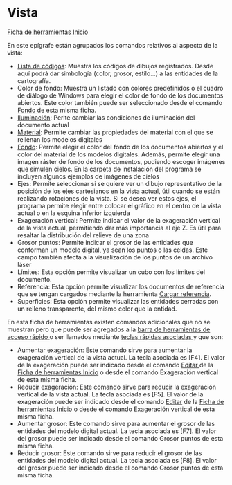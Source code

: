 # Vista

[Ficha de herramientas Inicio](./)

En este epígrafe están agrupados los comandos relativos al aspecto de la vista:

* [Lista de códigos](../../otras-herramientas/lista-de-codigos/): Muestra los códigos de dibujos registrados. Desde aquí podrá dar simbología \(color, grosor, estilo...\) a las entidades de la cartografía.
* Color de fondo: Muestra un listado con colores predefinidos o el cuadro de diálogo de Windows para elegir el color de fondo de los documentos abiertos. Este color también puede ser seleccionado desde el comando [Fondo ](../../herramientas-de-visualizacion/color-de-fondo.md)de esta misma ficha.
* [Iluminación](../../herramientas-de-visualizacion/propiedades-de-iluminacion.md): Perite cambiar las condiciones de iluminación del documento actual
* [Material](../../herramientas-de-visualizacion/propiedades-de-material.md): Permite cambiar las propiedades del material con el que se rellenan los modelos digitales
* [Fondo](../../herramientas-de-visualizacion/color-de-fondo.md): Permite elegir el color del fondo de los documentos abiertos y el color del material de los modelos digitales. Además, permite elegir una imagen ráster de fondo de los documentos, pudiendo escoger imágenes que simulen cielos. En la carpeta de instalación del programa se incluyen algunos ejemplos de imágenes de cielos
* Ejes: Permite seleccionar si se quiere ver un dibujo representativo de la posición de los ejes cartesianos en la vista actual, útil cuando se están realizando rotaciones de la vista. Si se desea ver estos ejes, el programa permite elegir entre colocar el gráfico en el centro de la vista actual o en la esquina inferior izquierda
* Exageración vertical: Permite indicar el valor de la exageración vertical de la vista actual, permitiendo dar más importancia al eje Z. Es útil para resaltar la distribución del relieve de una zona
* Grosor puntos: Permite indicar el grosor de las entidades que conforman un modelo digital, ya sean los puntos o las celdas. Este campo también afecta a la visualización de los puntos de un archivo láser
* Límites: Esta opción permite visualizar un cubo con los límites del documento.
* Referencia: Esta opción permite visualizar los documentos de referencia que se tengan cargados mediante la herramienta [Cargar referencia](../../operaciones-con-archivos/abrir-archivos-de-referencia.md).
* Superficies: Esta opción permite visualizar las entidades cerradas con un relleno transparente, del mismo color que la entidad.

En esta ficha de herramientas existen comandos adicionales que no se muestran pero que puede ser agregados a la [barra de herramientas de acceso rápido ](../../cinta-de-herramientas/barra-de-herramientas-de-acceso-rapido.md)o ser llamados mediante [teclas rápidas asociadas ](../../introduccion/teclas-rapidas.md)y que son:

* Aumentar exageración: Este comando sirve para aumentar la exageración vertical de la vista actual. La tecla asociada es \[F4\]. El valor de la exageración puede ser indicado desde el comando [Editar ](../../herramientas-de-visualizacion/parametros-de-perspectiva.md)de la [Ficha de herramientas Inicio](./) o desde el comando Exageración vertical de esta misma ficha.
* Reducir exageración: Este comando sirve para reducir la exageración vertical de la vista actual. La tecla asociada es \[F5\]. El valor de la exageración puede ser indicado desde el comando [Editar](../../herramientas-de-visualizacion/parametros-de-perspectiva.md) de la [Ficha de herramientas Inicio](./) o desde el comando Exageración vertical de esta misma ficha.
* Aumentar grosor: Este comando sirve para aumentar el grosor de las entidades del modelo digital actual. La tecla asociada es \[F7\]. El valor del grosor puede ser indicado desde el comando Grosor puntos de esta misma ficha.
* Reducir grosor: Este comando sirve para reducir el grosor de las entidades del modelo digital actual. La tecla asociada es \[F8\]. El valor del grosor puede ser indicado desde el comando Grosor puntos de esta misma ficha.


